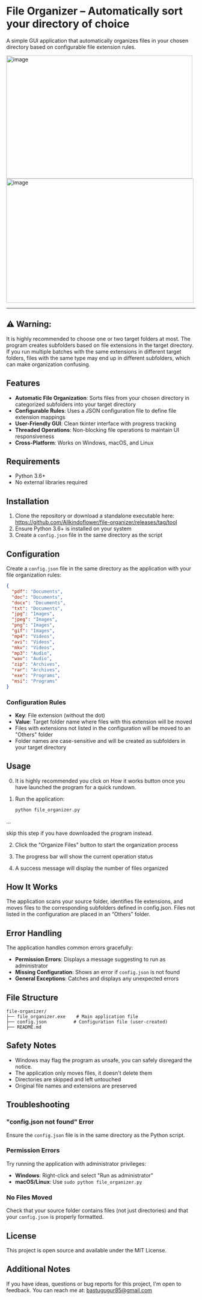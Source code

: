 # File Organizer – Automatically sort your directory of choice

A simple GUI application that automatically organizes files in your chosen directory based on configurable file extension rules.

<img width="495" height="327" alt="image" src="https://github.com/user-attachments/assets/af9f142f-6988-4944-b712-8b636c4ec06a" />

<img width="498" height="330" alt="image" src="https://github.com/user-attachments/assets/31d959bc-c22f-4a4e-bfb7-a0893e841993" />

---

## ⚠️ Warning:
It is highly recommended to choose one or two target folders at most.
The program creates subfolders based on file extensions in the target directory.
If you run multiple batches with the same extensions in different target folders, files with the same type may end up in different subfolders, which can make organization confusing.

## Features

- **Automatic File Organization**: Sorts files from your chosen directory in categorized subfolders into your target directory
- **Configurable Rules**: Uses a JSON configuration file to define file extension mappings
- **User-Friendly GUI**: Clean tkinter interface with progress tracking
- **Threaded Operations**: Non-blocking file operations to maintain UI responsiveness
- **Cross-Platform**: Works on Windows, macOS, and Linux

## Requirements

- Python 3.6+
- No external libraries required

## Installation

1. Clone the repository or download a standalone executable here: https://github.com/Allkindoflower/file-organizer/releases/tag/tool
2. Ensure Python 3.6+ is installed on your system
3. Create a `config.json` file in the same directory as the script

## Configuration

Create a `config.json` file in the same directory as the application with your file organization rules:

```json
{
  "pdf": "Documents",
  "doc": "Documents",
  "docx": "Documents",
  "txt": "Documents",
  "jpg": "Images",
  "jpeg": "Images",
  "png": "Images",
  "gif": "Images",
  "mp4": "Videos",
  "avi": "Videos",
  "mkv": "Videos",
  "mp3": "Audio",
  "wav": "Audio",
  "zip": "Archives",
  "rar": "Archives",
  "exe": "Programs",
  "msi": "Programs"
}
```

### Configuration Rules

- **Key**: File extension (without the dot)
- **Value**: Target folder name where files with this extension will be moved
- Files with extensions not listed in the configuration will be moved to an "Others" folder
- Folder names are case-sensitive and will be created as subfolders in your target directory

## Usage
0. It is highly recommended you click on How it works button once you have launched the program for a quick rundown.
  
1. Run the application:
   ```bash
   python file_organizer.py
   ```
...

skip this step if you have downloaded the program instead.

2. Click the "Organize Files" button to start the organization process

3. The progress bar will show the current operation status

4. A success message will display the number of files organized

## How It Works

The application scans your source folder, identifies file extensions, and moves files to the corresponding subfolders defined in config.json. Files not listed in the configuration are placed in an “Others” folder.

## Error Handling

The application handles common errors gracefully:

- **Permission Errors**: Displays a message suggesting to run as administrator
- **Missing Configuration**: Shows an error if `config.json` is not found
- **General Exceptions**: Catches and displays any unexpected errors

## File Structure

```
file-organizer/
├── file_organizer.exe    # Main application file
├── config.json          # Configuration file (user-created)
├── README.md
```

## Safety Notes

- Windows may flag the program as unsafe, you can safely disregard the notice.
- The application only moves files, it doesn't delete them
- Directories are skipped and left untouched
- Original file names and extensions are preserved

## Troubleshooting

### "config.json not found" Error
Ensure the `config.json` file is in the same directory as the Python script.

### Permission Errors
Try running the application with administrator privileges:
- **Windows**: Right-click and select "Run as administrator"
- **macOS/Linux**: Use `sudo python file_organizer.py`

### No Files Moved
Check that your source folder contains files (not just directories) and that your `config.json` is properly formatted.

## License

This project is open source and available under the MIT License.

## Additional Notes

If you have ideas, questions or bug reports for this project, I'm open to feedback. You can reach me at: bastugugur85@gmail.com

